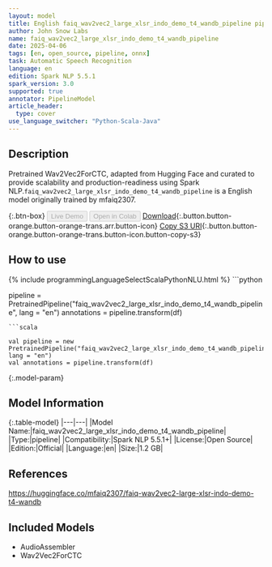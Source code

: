 ```yaml
---
layout: model
title: English faiq_wav2vec2_large_xlsr_indo_demo_t4_wandb_pipeline pipeline Wav2Vec2ForCTC from mfaiq2307
author: John Snow Labs
name: faiq_wav2vec2_large_xlsr_indo_demo_t4_wandb_pipeline
date: 2025-04-06
tags: [en, open_source, pipeline, onnx]
task: Automatic Speech Recognition
language: en
edition: Spark NLP 5.5.1
spark_version: 3.0
supported: true
annotator: PipelineModel
article_header:
  type: cover
use_language_switcher: "Python-Scala-Java"
---
```


## Description

Pretrained Wav2Vec2ForCTC, adapted from Hugging Face and curated to provide scalability and production-readiness using Spark NLP.`faiq_wav2vec2_large_xlsr_indo_demo_t4_wandb_pipeline` is a English model originally trained by mfaiq2307.

{:.btn-box}
<button class="button button-orange" disabled>Live Demo</button>
<button class="button button-orange" disabled>Open in Colab</button>
[Download](https://s3.amazonaws.com/auxdata.johnsnowlabs.com/public/models/faiq_wav2vec2_large_xlsr_indo_demo_t4_wandb_pipeline_en_5.5.1_3.0_1743935517341.zip){:.button.button-orange.button-orange-trans.arr.button-icon}
[Copy S3 URI](s3://auxdata.johnsnowlabs.com/public/models/faiq_wav2vec2_large_xlsr_indo_demo_t4_wandb_pipeline_en_5.5.1_3.0_1743935517341.zip){:.button.button-orange.button-orange-trans.button-icon.button-copy-s3}

## How to use



<div class="tabs-box" markdown="1">
{% include programmingLanguageSelectScalaPythonNLU.html %}
```python

pipeline = PretrainedPipeline("faiq_wav2vec2_large_xlsr_indo_demo_t4_wandb_pipeline", lang = "en")
annotations =  pipeline.transform(df)   

```
```scala

val pipeline = new PretrainedPipeline("faiq_wav2vec2_large_xlsr_indo_demo_t4_wandb_pipeline", lang = "en")
val annotations = pipeline.transform(df)

```
</div>

{:.model-param}
## Model Information

{:.table-model}
|---|---|
|Model Name:|faiq_wav2vec2_large_xlsr_indo_demo_t4_wandb_pipeline|
|Type:|pipeline|
|Compatibility:|Spark NLP 5.5.1+|
|License:|Open Source|
|Edition:|Official|
|Language:|en|
|Size:|1.2 GB|

## References

https://huggingface.co/mfaiq2307/faiq-wav2vec2-large-xlsr-indo-demo-t4-wandb

## Included Models

- AudioAssembler
- Wav2Vec2ForCTC
